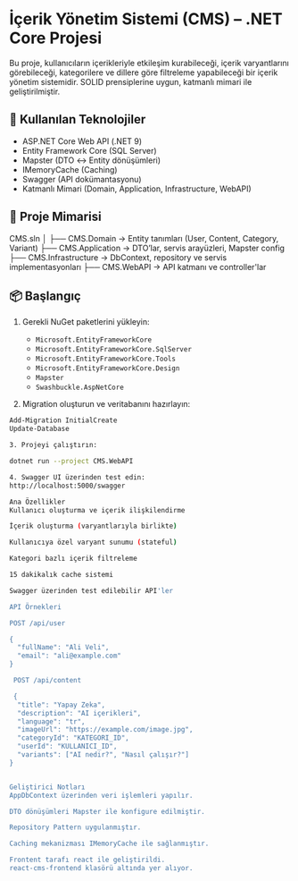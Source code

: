 ﻿# İçerik Yönetim Sistemi (CMS) – .NET Core Projesi

Bu proje, kullanıcıların içerikleriyle etkileşim kurabileceği, içerik varyantlarını görebileceği, kategorilere ve dillere göre filtreleme yapabileceği bir içerik yönetim sistemidir. SOLID prensiplerine uygun, katmanlı mimari ile geliştirilmiştir.

## 🚀 Kullanılan Teknolojiler

- ASP.NET Core Web API (.NET 9)
- Entity Framework Core (SQL Server)
- Mapster (DTO ↔ Entity dönüşümleri)
- IMemoryCache (Caching)
- Swagger (API dokümantasyonu)
- Katmanlı Mimari (Domain, Application, Infrastructure, WebAPI)

## 🧱 Proje Mimarisi

CMS.sln
│
├── CMS.Domain → Entity tanımları (User, Content, Category, Variant)
├── CMS.Application → DTO’lar, servis arayüzleri, Mapster config
├── CMS.Infrastructure → DbContext, repository ve servis implementasyonları
├── CMS.WebAPI → API katmanı ve controller'lar


## 📦 Başlangıç

1. Gerekli NuGet paketlerini yükleyin:
   - `Microsoft.EntityFrameworkCore`
   - `Microsoft.EntityFrameworkCore.SqlServer`
   - `Microsoft.EntityFrameworkCore.Tools`
   - `Microsoft.EntityFrameworkCore.Design`
   - `Mapster`
   - `Swashbuckle.AspNetCore`

2. Migration oluşturun ve veritabanını hazırlayın:

```bash
Add-Migration InitialCreate
Update-Database

3. Projeyi çalıştırın:

dotnet run --project CMS.WebAPI

4. Swagger UI üzerinden test edin:
http://localhost:5000/swagger

Ana Özellikler
Kullanıcı oluşturma ve içerik ilişkilendirme

İçerik oluşturma (varyantlarıyla birlikte)

Kullanıcıya özel varyant sunumu (stateful)

Kategori bazlı içerik filtreleme

15 dakikalık cache sistemi

Swagger üzerinden test edilebilir API'ler

API Örnekleri

POST /api/user

{
  "fullName": "Ali Veli",
  "email": "ali@example.com"
}

 POST /api/content

 {
  "title": "Yapay Zeka",
  "description": "AI içerikleri",
  "language": "tr",
  "imageUrl": "https://example.com/image.jpg",
  "categoryId": "KATEGORI_ID",
  "userId": "KULLANICI_ID",
  "variants": ["AI nedir?", "Nasıl çalışır?"]
}


Geliştirici Notları
AppDbContext üzerinden veri işlemleri yapılır.

DTO dönüşümleri Mapster ile konfigure edilmiştir.

Repository Pattern uygulanmıştır.

Caching mekanizması IMemoryCache ile sağlanmıştır.

Frontent tarafı	react ile geliştirildi.
react-cms-frontend klasörü altında yer alıyor.

